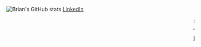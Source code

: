 ![Brian's GitHub stats](https://github-readme-stats.vercel.app/api?username=briangicharu&count_private=true)
<a href="https://www.linkedin.com/in/brian-gicharu-1ba35b209/" class="button danger" target=_blank>LinkedIn</a>
<marquee>
  <div class="marquee">
    :train:
  </div>
  <hr>
  <div>
    <a href="https://www.linkedin.com/in/brian-gicharu-1ba35b209/" class="button danger" target=_blank>LinkedIn</a>
  </div>
  <br>
</marquee>
